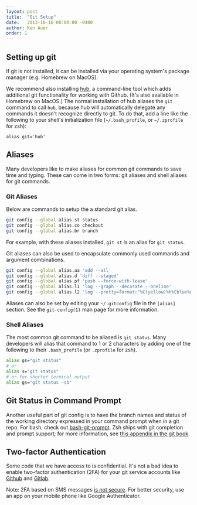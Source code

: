 ```yaml
---
layout: post
title:  "Git Setup"
date:   2013-10-16 00:00:00 -0400
author: Ken Auer
order: 1
---
```


## Setting up git

If git is not installed, it can be installed via your operating system's package
manager (e.g. Homebrew on MacOS).

We recommend also installing [hub](https://github.com/github/hub), a
command-line tool which adds additional git functionality for working with
Github. (It's also available in Homebrew on MacOS.) The normal installation of
hub aliases the `git` command to call `hub`, because hub will automatically
delegate any commands it doesn't recognize directly to git. To do that, add a
line like the following to your shell's initialization file (`~/.bash_profile`,
or `~/.zprofile` for zsh):

```
alias git='hub'
```

## Aliases

Many developers like to make aliases for common git commands to save time and
typing. These can come in two forms: git aliases and shell aliases for git
commands.

### Git Aliases

Below are commands to setup the a standard git alias.

```bash
git config --global alias.st status
git config --global alias.co checkout
git config --global alias.br branch
```

For example, with these aliases installed, `git st` is an alias for
`git status`.

Git aliases can also be used to encapsulate commonly used commands and argument
combinations.

```bash
git config --global alias.aa 'add --all'
git config --global alias.d 'diff --staged'
git config --global alias.pf 'push --force-with-lease'
git config --global alias.l1 'log --graph --decorate --oneline'
git config --global alias.l2 'log --pretty=format:"%C(yellow)%h%Cblue%d%Creset %s %C(white) %an, %ar%Creset" --graph'
```

Aliases can also be set by editing your `~/.gitconfig` file in the `[alias]`
section. See the `git-config(1)` man page for more information.

### Shell Aliases

The most common git command to be aliased is `git status`. Many developers will
alias that command to 1 or 2 characters by adding one of the following to their
`.bash_profile` (or `.zprofile` for zsh).

```bash
alias gs="git status"
# or
alias s="git status"
# or for shorter terminal output
alias gs="git status -sb"
```

## Git Status in Command Prompt

Another useful part of git config is to have the branch names and status of the
working directory expressed in your command prompt when in a git repo. For bash,
check out [bash-git-prompt](https://github.com/magicmonty/bash-git-prompt). Zsh
ships with git completion and prompt support; for more information, see
[this appendix in the git book](https://git-scm.com/book/en/v2/Appendix-A:-Git-in-Other-Environments-Git-in-Zsh).

## Two-factor Authentication

Some code that we have access to is confidential. It's not a bad idea to enable
two-factor authentication (2FA) for your git service accounts like
[Github](https://help.github.com/articles/about-two-factor-authentication/)
and
[Gitlab](https://docs.gitlab.com/ce/user/profile/account/two_factor_authentication.html).

Note: 2FA based on SMS messages
[is not secure](http://www.forbes.com/sites/laurashin/2016/12/20/hackers-have-stolen-millions-of-dollars-in-bitcoin-using-only-phone-numbers/).
For better security, use an app on your mobile phone like Google Authenticator.
